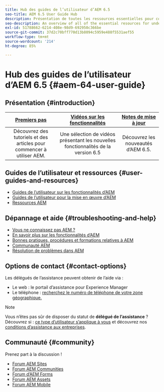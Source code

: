 ```yaml
---
title: Hub des guides de l’utilisateur d’AEM 6.5
seo-title: AEM 6.5 User Guide Hub
description: Présentation de toutes les ressources essentielles pour comprendre, installer, gérer et utiliser AEM 6.5
seo-description: An overview of all of the essential resources for understanding, installing, managing, and using AEM 6.5
exl-id: 51788662-6214-408e-98d9-692950c366be
source-git-commit: 37d2c70bff770d13b8094c5959e488f5531aef55
workflow-type: tm+mt
source-wordcount: '214'
ht-degree: 85%

---
```


# Hub des guides de l’utilisateur d’AEM 6.5 {#aem-64-user-guide}

## Présentation {#introduction}

| [Premiers pas](https://helpx.adobe.com/fr/experience-manager/get-started.html) | [Vidéos sur les fonctionnalités](https://helpx.adobe.com/fr/experience-manager/kt/index/aem-6-5-videos.html) | [Notes de mise à jour](https://helpx.adobe.com/fr/experience-manager/6-5/release-notes.html ) |
|:-:|:-:|:-:|
| Découvrez des tutoriels et des articles pour commencer à utiliser AEM. | Une sélection de vidéos présentant les nouvelles fonctionnalités de la version 6.5 | Découvrez les nouveautés d’AEM 6.5. |

## Guides de l’utilisateur et ressources {#user-guides-and-resources}

* [Guides de l’utilisateur sur les fonctionnalités d’AEM](capabilities.md)
* [Guides de l’utilisateur pour la mise en œuvre d’AEM](implementation.md)
* [Ressources AEM](resources.md)

## Dépannage et aide {#troubleshooting-and-help}

* [Vous ne connaissez pas AEM ?](new.md)
* [En savoir plus sur les fonctionnalités d’AEM](learn.md)
* [Bonnes pratiques, procédures et formations relatives à AEM](best-practice.md)
* [Communauté AEM](community.md)
* [Résolution de problèmes dans AEM](troubleshooting.md)

## Options de contact {#contact-options}

Les délégués de l’assistance peuvent obtenir de l’aide via :

* Le web : le portail d’assistance pour Experience Manager
* Le téléphone : [recherchez le numéro de téléphone de votre zone géographique.](https://helpx.adobe.com/fr/contact/dma-external/DMACustomeCareRegionalPhoneNumbers.html)

>[!NOTE]
>
>Vous n’êtes pas sûr de disposer du statut de **délégué de l’assistance** ? Découvrez si : [ce type d’utilisateur s’applique à vous](https://helpx.adobe.com/fr/experience-cloud/supported-users.html) et découvrez nos [conditions d’assistance aux entreprises](https://helpx.adobe.com/fr/support/programs/enterprise-support-terms.html).

## Communauté {#community}

Prenez part à la discussion !

* [Forum AEM Sites](https://help-forums.adobe.com/content/adobeforums/en/experience-manager-forum/adobe-experience-manager.html)
* [Forum AEM Communities](https://help-forums.adobe.com/content/adobeforums/en/experience-manager-forum/aem-communities.html)
* [Forum d’AEM Forms](https://help-forums.adobe.com/content/adobeforums/en/experience-manager-forum/aem-forms.html)
* [Forum AEM Assets](https://help-forums.adobe.com/content/adobeforums/en/experience-manager-forum/aem-assets.html)
* [Forum AEM Mobile](https://forums.adobe.com/community/experiencemanagermobile)
